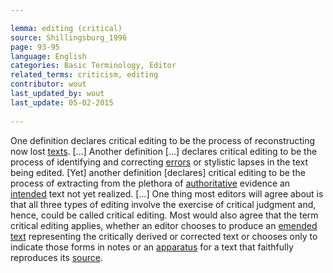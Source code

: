 ```yaml
---

lemma: editing (critical)
source: Shillingsburg_1996
page: 93-95 
language: English
categories: Basic Terminology, Editor
related_terms: criticism, editing
contributor: wout
last_updated_by: wout
last_update: 05-02-2015
        
---
```


One definition declares critical editing to be the process of reconstructing now lost [texts](text.html). [...] Another definition [...] declares critical editing to be the process of identifying and correcting [errors](textualFault.html) or stylistic lapses in the text being edited. [Yet] another definition [declares] critical editing to be the process of extracting from the plethora of [authoritative](authoritative.html) evidence an [intended](intentionality.html) text not yet realized. [...] One thing most editors will agree about is that all three types of editing involve the exercise of critical judgment and, hence, could be called critical editing. Most would also agree that the term critical editing applies, whether an editor chooses to produce an [emended text](textEmended.html) representing the critically derived or corrected text or chooses only to indicate those forms in notes or an [apparatus](apparatusCritical.html) for a text that faithfully reproduces its [source](textSource.html).

